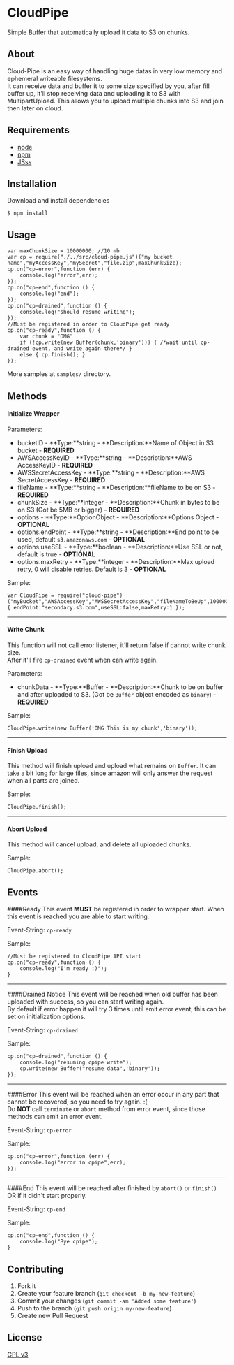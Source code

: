 # CloudPipe

Simple Buffer that automatically upload it data to S3 on chunks.

## About

Cloud-Pipe is an easy way of handling huge datas in very low memory and ephemeral writeable filesystems.  
It can receive data and buffer it to some size specified by you, after fill buffer up, it'll stop receiving data and uploading it to S3 with MultipartUpload. This allows you to upload multiple chunks into S3 and join then later on cloud.

## Requirements

- [node](https://github.com/joyent/node)
- [npm](https://github.com/isaacs/npm)
- [JSss](https://github.com/TotenDev/JSss)

## Installation

Download and install dependencies

    $ npm install

## Usage

	var maxChunkSize = 10000000; //10 mb
	var cp = require("./../src/cloud-pipe.js")("my bucket name","myAccessKey","mySecret","file.zip",maxChunkSize);
	cp.on("cp-error",function (err) {
		console.log("error",err);
	});
	cp.on("cp-end",function () {
		console.log("end");
	});
	cp.on("cp-drained",function () {
		console.log("should resume writing");
	});
	//Must be registered in order to CloudPipe get ready
	cp.on("cp-ready",function () {
		var chunk = "OMG"
        if (!cp.write(new Buffer(chunk,'binary'))) { /*wait until cp-drained event, and write again there*/ }
	    else { cp.finish(); }
	});

More samples at `samples/` directory.

## Methods

#### Initialize Wrapper

Parameters:

* bucketID - **Type:**string - **Description:**Name of Object in S3 bucket   - **REQUIRED**
* AWSAccessKeyID - **Type:**string - **Description:**AWS AccessKeyID - **REQUIRED**
* AWSSecretAccessKey - **Type:**string - **Description:**AWS SecretAccessKey - **REQUIRED**
* fileName - **Type:**string - **Description:**fileName to be on S3 - **REQUIRED**
* chunkSize - **Type:**integer - **Description:**Chunk in bytes to be on S3 (Got be 5MB or bigger) - **REQUIRED**
* options - **Type:**OptionObject - **Description:**Options Object - **OPTIONAL**
* options.endPoint - **Type:**string - **Description:**End point to be used, default `s3.amazonaws.com` - **OPTIONAL**
* options.useSSL - **Type:**boolean - **Description:**Use SSL or not, default is true - **OPTIONAL**
* options.maxRetry - **Type:**integer - **Description:**Max upload retry, 0 will disable retries. Default is 3 - **OPTIONAL**

Sample:

    var CloudPipe = require("cloud-pipe")("myBucket","AWSAccessKey","AWSSecretAccessKey","fileNameToBeUp",10000000,{ endPoint:"secondary.s3.com",useSSL:false,maxRetry:1 });
---
#### Write Chunk

This function will not call error listener, it'll return false if cannot write chunk size.  
After it'll fire `cp-drained` event when can write again.

Parameters:
- chunkData - **Type:**Buffer - **Description:**Chunk to be on buffer and after uploaded to S3. (Got be `Buffer` object encoded as `binary`) - **REQUIRED**

Sample:

    CloudPipe.write(new Buffer('OMG This is my chunk','binary'));
---
#### Finish Upload
This method will finish upload and upload what remains on `Buffer`. It can take a bit long for large files, since amazon will only answer the request when all parts are joined.

Sample:

    CloudPipe.finish();

---
#### Abort Upload
This method will cancel upload, and delete all uploaded chunks.

Sample:

    CloudPipe.abort();


## Events

####Ready 
This event **MUST** be registered in order to wrapper start. When this event is reached you are able to start writing.

Event-String: `cp-ready`

Sample:

    //Must be registered to CloudPipe API start
	cp.on("cp-ready",function () {
		console.log("I'm ready :)");
	}
---
####Drained Notice
This event will be reached when old buffer has been uploaded with success, so you can start writing again.  
By default if error happen it will try 3 times until emit error event, this can be set on initialization options.

Event-String: `cp-drained`

Sample:

    cp.on("cp-drained",function () {
		console.log("resuming cpipe write");
		cp.write(new Buffer("resume data",'binary'));
	});
---
####Error
This event will be reached when an error occur in any part that cannot be recovered, so you need to try again. :(  
Do **NOT** call `terminate` or `abort` method from error event, since those methods can emit an error event.

Event-String: `cp-error`

Sample:

    cp.on("cp-error",function (err) {
	    console.log("error in cpipe",err);
    });
---
####End
This event will be reached after finished by `abort()` or `finish()` OR if it didn't start properly.

Event-String: `cp-end`

Sample:

	cp.on("cp-end",function () {
		console.log("Bye cpipe");
	}

## Contributing

1. Fork it
2. Create your feature branch (`git checkout -b my-new-feature`)
3. Commit your changes (`git commit -am 'Added some feature'`)
4. Push to the branch (`git push origin my-new-feature`)
5. Create new Pull Request

## License

[GPL v3](Cloud-Pipe/raw/master/LICENSE)